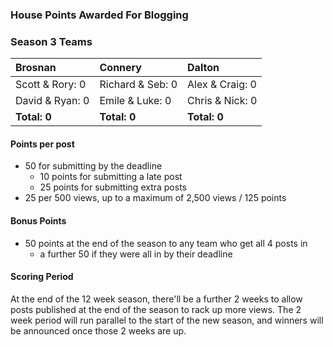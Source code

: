 ### House Points Awarded For Blogging

### Season 3 Teams

| Brosnan         | Connery          | Dalton          |
| :-------------- | :--------------- | :-------------- |
| Scott & Rory: 0 | Richard & Seb: 0 | Alex & Craig: 0 |
| David & Ryan: 0 | Emile & Luke: 0  | Chris & Nick: 0 |
| **Total: 0**    | **Total: 0**     | **Total: 0**    |

#### Points per post
  - 50 for submitting by the deadline
    - 10 points for submitting a late post
    - 25 points for submitting extra posts
  - 25 per 500 views, up to a maximum of 2,500 views / 125 points

#### Bonus Points
  - 50 points at the end of the season to any team who get all 4 posts in
    - a further 50 if they were all in by their deadline

#### Scoring Period
At the end of the 12 week season, there'll be a further 2 weeks to allow posts published at the end of the season to rack up more views. The 2 week period will run parallel to the start of the new season, and winners will be announced once those 2 weeks are up.
